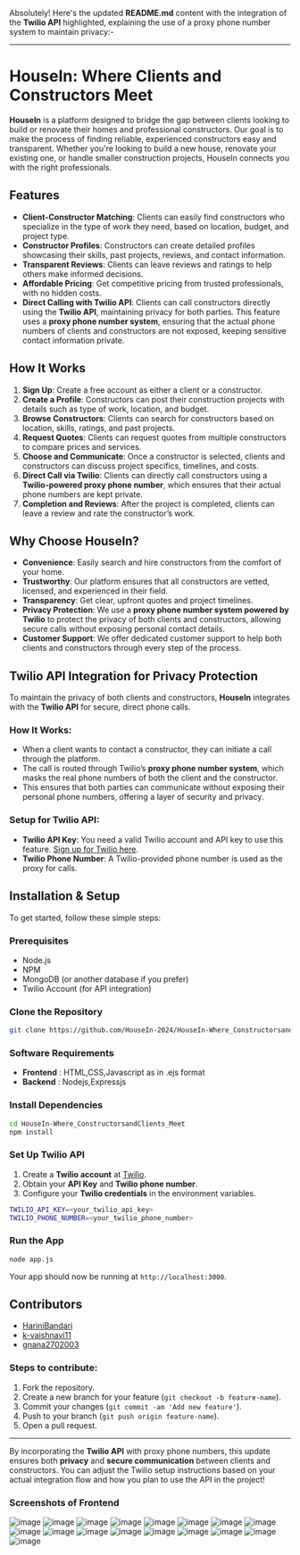 Absolutely! Here's the updated **README.md** content with the integration of the **Twilio API** highlighted, explaining the use of a proxy phone number system to maintain privacy:-

---

# HouseIn: Where Clients and Constructors Meet

**HouseIn** is a platform designed to bridge the gap between clients looking to build or renovate their homes and professional constructors. Our goal is to make the process of finding reliable, experienced constructors easy and transparent. Whether you're looking to build a new house, renovate your existing one, or handle smaller construction projects, HouseIn connects you with the right professionals.

## Features

- **Client-Constructor Matching**: Clients can easily find constructors who specialize in the type of work they need, based on location, budget, and project type.
- **Constructor Profiles**: Constructors can create detailed profiles showcasing their skills, past projects, reviews, and contact information.
- **Transparent Reviews**: Clients can leave reviews and ratings to help others make informed decisions.
- **Affordable Pricing**: Get competitive pricing from trusted professionals, with no hidden costs.
- **Direct Calling with Twilio API**: Clients can call constructors directly using the **Twilio API**, maintaining privacy for both parties. This feature uses a **proxy phone number system**, ensuring that the actual phone numbers of clients and constructors are not exposed, keeping sensitive contact information private.

## How It Works

1. **Sign Up**: Create a free account as either a client or a constructor.
2. **Create a Profile**: Constructors can post their construction projects with details such as type of work, location, and budget.
3. **Browse Constructors**: Clients can search for constructors based on location, skills, ratings, and past projects.
4. **Request Quotes**: Clients can request quotes from multiple constructors to compare prices and services.
5. **Choose and Communicate**: Once a constructor is selected, clients and constructors can discuss project specifics, timelines, and costs. 
6. **Direct Call via Twilio**: Clients can directly call constructors using a **Twilio-powered proxy phone number**, which ensures that their actual phone numbers are kept private. 
7. **Completion and Reviews**: After the project is completed, clients can leave a review and rate the constructor’s work.

## Why Choose HouseIn?

- **Convenience**: Easily search and hire constructors from the comfort of your home.
- **Trustworthy**: Our platform ensures that all constructors are vetted, licensed, and experienced in their field.
- **Transparency**: Get clear, upfront quotes and project timelines.
- **Privacy Protection**: We use a **proxy phone number system powered by Twilio** to protect the privacy of both clients and constructors, allowing secure calls without exposing personal contact details.
- **Customer Support**: We offer dedicated customer support to help both clients and constructors through every step of the process.

## Twilio API Integration for Privacy Protection

To maintain the privacy of both clients and constructors, **HouseIn** integrates with the **Twilio API** for secure, direct phone calls. 

### How It Works:
- When a client wants to contact a constructor, they can initiate a call through the platform.
- The call is routed through Twilio’s **proxy phone number system**, which masks the real phone numbers of both the client and the constructor.
- This ensures that both parties can communicate without exposing their personal phone numbers, offering a layer of security and privacy.

### Setup for Twilio API:

- **Twilio API Key**: You need a valid Twilio account and API key to use this feature. [Sign up for Twilio here](https://www.twilio.com/try-twilio).
- **Twilio Phone Number**: A Twilio-provided phone number is used as the proxy for calls.

## Installation & Setup

To get started, follow these simple steps:

### Prerequisites
- Node.js
- NPM
- MongoDB (or another database if you prefer)
- Twilio Account (for API integration)

### Clone the Repository

```bash
git clone https://github.com/HouseIn-2024/HouseIn-Where_ConstructorsandClients_Meet.git
```

### Software Requirements
- **Frontend** : HTML,CSS,Javascript as in .ejs format
- **Backend** : Nodejs,Expressjs


### Install Dependencies

```bash
cd HouseIn-Where_ConstructorsandClients_Meet
npm install
```

### Set Up Twilio API
1. Create a **Twilio account** at [Twilio](https://www.twilio.com/try-twilio).
2. Obtain your **API Key** and **Twilio phone number**.
3. Configure your **Twilio credentials** in the environment variables.

```bash
TWILIO_API_KEY=<your_twilio_api_key>
TWILIO_PHONE_NUMBER=<your_twilio_phone_number>
```

### Run the App

```bash
node app.js
```

Your app should now be running at `http://localhost:3000`.

## Contributors

- [HariniBandari](https://github.com/HariniBandari)
- [k-vaishnavi11](https://github.com/k-vaishnavi11)
- [gnana2702003](https://github.com/gnana27022003)


### Steps to contribute:
1. Fork the repository.
2. Create a new branch for your feature (`git checkout -b feature-name`).
3. Commit your changes (`git commit -am 'Add new feature'`).
4. Push to your branch (`git push origin feature-name`).
5. Open a pull request.

---

By incorporating the **Twilio API** with proxy phone numbers, this update ensures both **privacy** and **secure communication** between clients and constructors. You can adjust the Twilio setup instructions based on your actual integration flow and how you plan to use the API in the project!

### Screenshots of Frontend
![image](https://github.com/user-attachments/assets/34616515-7d53-4430-b3ee-68eaccf64cc1)
![image](https://github.com/user-attachments/assets/84778a7b-2895-4cde-82a3-be9afc001c45)
![image](https://github.com/user-attachments/assets/cf2ed3d5-e517-4d10-840a-34ada0c8bbca)
![image](https://github.com/user-attachments/assets/5835c266-0417-4d72-9223-514cb08dcb94)
![image](https://github.com/user-attachments/assets/613fd429-ee32-48fd-8d38-c91b3775a70a)
![image](https://github.com/user-attachments/assets/aca74d44-82c4-4251-86fc-eedd46ab6983)
![image](https://github.com/user-attachments/assets/f914f546-288c-41cf-af36-87c922eebb3a)
![image](https://github.com/user-attachments/assets/418629d1-1374-422e-8b43-d06b4d5c6a84)
![image](https://github.com/user-attachments/assets/241f2234-f00c-4850-93d4-03b028c5b8dd)
![image](https://github.com/user-attachments/assets/61579530-472d-40bb-9b82-c8d90138d9a1)
![image](https://github.com/user-attachments/assets/b6194728-4693-4c9e-85dc-ee1e41925de8)
![image](https://github.com/user-attachments/assets/59c8cba5-1b5a-4b1f-8c83-323e03758e1d)
![image](https://github.com/user-attachments/assets/4dc1f3e9-e296-47b5-90e4-5181852dc586)
![image](https://github.com/user-attachments/assets/eab90824-d9eb-427b-9d1e-75b1f1dc799b)
![image](https://github.com/user-attachments/assets/524f7af0-10de-4919-8849-802423f44e21)
![image](https://github.com/user-attachments/assets/2362805e-d46e-49aa-8760-9455b52a9884)
![image](https://github.com/user-attachments/assets/61fde59d-c755-4fe4-81cb-9615b97343bd)





